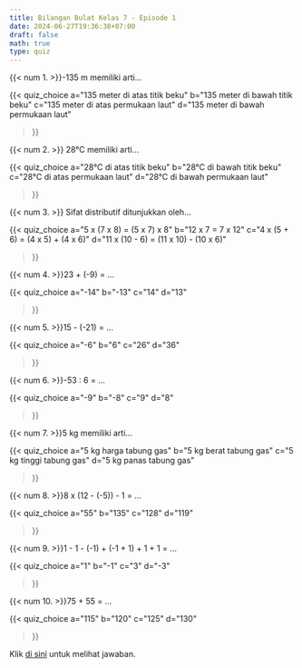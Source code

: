 ```yaml
---
title: Bilangan Bulat Kelas 7 - Episode 1
date: 2024-06-27T19:36:38+07:00
draft: false
math: true
type: quiz
---
```


{{< num 1. >}}-135 m memiliki arti...

{{<
quiz_choice
  a="135 meter di atas titik beku" 
  b="135 meter di bawah titik beku"
  c="135 meter di atas permukaan laut"
  d="135 meter di bawah permukaan laut"
>}}

{{< num 2. >}} 28°C memiliki arti...

{{<
quiz_choice
  a="28°C di atas titik beku"
  b="28°C di bawah titik beku"
  c="28°C di atas permukaan laut"
  d="28°C di bawah permukaan laut"
>}}

{{< num 3. >}} Sifat distributif ditunjukkan oleh...

{{<
quiz_choice
  a="5 x (7 x 8) = (5 x 7) x 8"
  b="12 x 7 = 7 x 12"
  c="4 x (5 + 6) = (4 x 5) + (4 x 6)"
  d="11 x (10 - 6) = (11 x 10) - (10 x 6)"
>}}

{{< num 4. >}}23 + (-9) = ...

{{<
quiz_choice
  a="-14"
  b="-13"
  c="14"
  d="13"
>}}

{{< num 5. >}}15 - (-21) = ...

{{<
quiz_choice
  a="-6"
  b="6"
  c="26"
  d="36"
>}}

{{< num 6. >}}-53 : 6 = ...

{{<
quiz_choice
  a="-9"
  b="-8"
  c="9"
  d="8"
>}}

{{< num 7. >}}5 kg memiliki arti...

{{<
quiz_choice
  a="5 kg harga tabung gas"
  b="5 kg berat tabung gas"
  c="5 kg tinggi tabung gas"
  d="5 kg panas tabung gas"
>}}

{{< num 8. >}}8 x (12 - (-5)) - 1 = ...

{{<
quiz_choice
  a="55"
  b="135"
  c="128"
  d="119"
>}}

{{< num 9. >}}1 - 1 - (-1) + (-1 + 1) + 1 + 1 = ...

{{<
quiz_choice
  a="1"
  b="-1"
  c="3"
  d="-3"
>}}

{{< num 10. >}}75 + 55 = ...

{{<
quiz_choice
  a="115"
  b="120"
  c="125"
  d="130"
>}}

Klik [di sini](/id/mahad_answers/aaad9b5e-608c-4c83-a3c1-e7ddd96abf4f/) untuk melihat jawaban.
